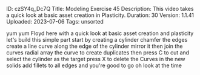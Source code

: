 ID: czSY4q_Dc7Q
Title: Modeling Exercise 45
Description: This video takes a quick look at basic asset creation in Plasticity.
Duration: 30
Version: 1.1.41
Uploaded: 2023-07-06
Tags: unsorted

yum yum Floyd here with a quick look at
basic asset creation and plasticity
let's build this simple part start by
creating a cylinder chamfer the edges
create a line curve along the edge of
the cylinder mirror it then join the
curves radial array the curve to create
duplicates then press C to cut and
select the cylinder as the target
press X to delete the Curves in the new
solids add fillets to all edges and
you're good to go
oh look at the time
